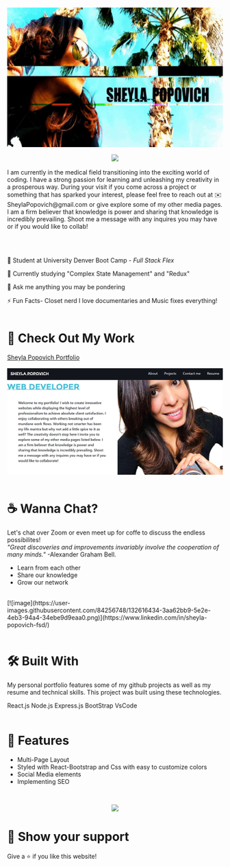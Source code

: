 <p align= "center" > <img src="https://raw.githubusercontent.com/SheylaPopovich/SheylaPopovich/main/pop-giphy.gif" alt="alt text" width="700" height="325"></p>


<p align="center">
 <img src="https://readme-typing-svg.herokuapp.com/?lines=Hey,+there!!+I'm+Sheyla+Popovich✌👩;........welcome+to+my+page!!!"
      </p>


<p> I am currently in the medical field transitioning into the  exciting world of coding. I have a strong passion for learning and unleashing my creativity in a prosperous way. During your visit if you come across a project or something that has sparked your interest, please feel free to reach out at ✉️ SheylaPopovich@gmail.com or give explore some of my other media pages. I am a firm believer that knowledge is power and sharing that knowledge is incredibly prevailing. Shoot me a message with any inquires you may have or if you would like to collab!</p>
<br>
</br>

💼 Student at University Denver Boot Camp - _Full Stack Flex_

🚧 Currently studying "Complex State Management" and "Redux" 

💬 Ask me anything you may be pondering 

⚡ Fun Facts- Closet nerd I love documentaries and Music fixes everything! 
<br>
<br>
 

# 👀 Check Out My Work
[Sheyla Popovich Portfolio](https://sheylapopovich.github.io/sheyla-popovich/)
<br>
<br>
<img src="src\images\demo_pic.png">
<br>
<br>
# ☕ Wanna Chat?
Let's chat over Zoom or even meet up for coffe to discuss the endless possibilites!<br>_"Great discoveries and improvements invariably involve the cooperation of many minds."_ <span>-Alexander Graham Bell.</span>
  *  Learn from each other
  *  Share our knowledge
  *  Grow our network
  <br>
   [![image](https://user-images.githubusercontent.com/84256748/132616434-3aa62bb9-5e2e-4eb3-94a4-34ebe9d9eaa0.png)](https://www.linkedin.com/in/sheyla-popovich-fsd/)
<br>
<br>

# 🛠️ Built With
My personal portfolio features some of my github projects as well as my resume and technical skills.
This project was built using these technologies.

React.js
Node.js
Express.js
BootStrap
VsCode
<br>
<br>

# 📑 Features
- Multi-Page Layout
- Styled with React-Bootstrap and Css with easy to customize colors
- Social Media elements
- Implementing SEO
<br>

<p align="center">
 <img src="https://github-readme-streak-stats.herokuapp.com/?user=SheylaPopovich&theme=holi-theme"]"https://git.io/streak-stats">
</p>


# 🤝 Show your support
Give a ⭐ if you like this website!